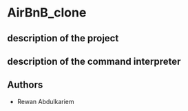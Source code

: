 # AirBnB_clone
## description of the project
## description of the command interpreter

## Authors
- Rewan Abdulkariem
